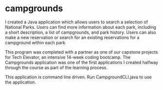 # campgrounds
I created a Java application which allows users to search a selection of National Parks. Users can find more information about each park, including a short description, a list of campgrounds, and park history. Users can also make a new reservation or search for an existing reservations for a campground within each park. 

This program was completed with a partner as one of our capstone projects for Tech Elevator, an intensive 14-week coding bootcamp. The Campgrounds application was one of the first applications I created halfway through the course as part of the learning process. 

This application is command line driven. Run CampgroundCLI.java to use the application.

